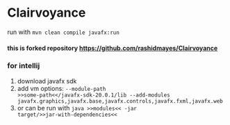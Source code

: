 # Clairvoyance

run with <code>mvn clean compile javafx:run</code>

#### this is forked repository https://github.com/rashidmayes/Clairvoyance

### for intellij
1. download javafx sdk
2. add vm options:
<code>--module-path >>some-path<</javafx-sdk-20.0.1/lib --add-modules javafx.graphics,javafx.base,javafx.controls,javafx.fxml,javafx.web</code>
3. or can be run with <code>java >>modules<< -jar target/>>jar-with-dependencies<<</code>